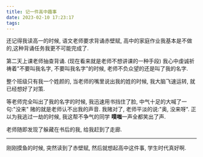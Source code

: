 ```yaml
---
title: 记一件高中趣事
date: 2023-02-10 17:23:17
tags:
---
```


还记得我读高一的时候, 语文老师要求背诵赤壁赋,  高中的家庭作业我基本是不做的,这种背诵任务我更不可能完成了.

第二天上课老师抽查背诵. (现在看来就是老师不想讲课的一种手段) 我心中虔诚祈祷着"不要叫我名字, 不要叫我名字"的时候, 老师不负众望的还是叫了我的名字.

整个班级只有我一个姓颜的, 当老师的嘴里说出我的姓的时候, 我大脑飞速运转, 就已经想好了对策.

等老师完全叫出了我的名字的时候, 我迅速用书挡住了脸, 中气十足的大喊了一句:"没来" 赌的就是老师认不出我的声音. 我赌对了, 老师平淡的说:"奥, 没来呀". 正以为我逃过一劫的时候, 我这帮不争气的同学 **噗嗤**一声全都笑出了声.

老师随即发现了躲藏在书后的我, 给我赶到了走廊.

----------------------

刚刚摸鱼的时候, 突然读到了赤壁赋, 然后就想起高中这件事, 学生时代真好啊.